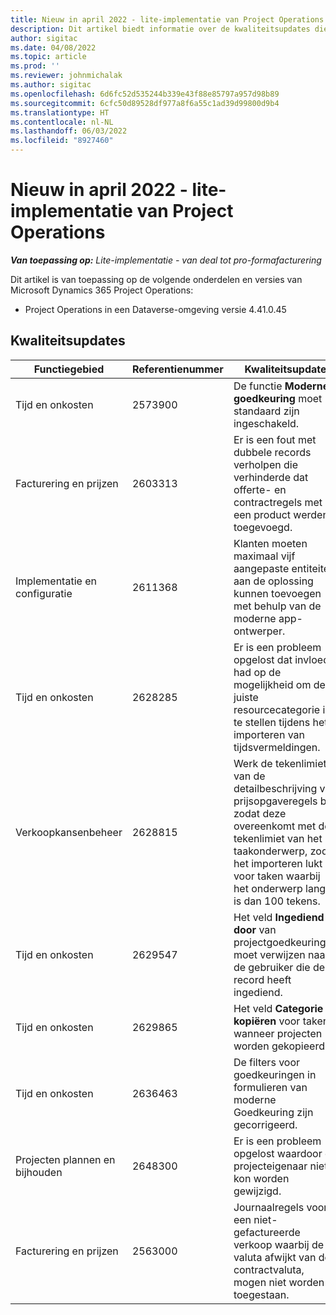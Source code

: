 ```yaml
---
title: Nieuw in april 2022 - lite-implementatie van Project Operations
description: Dit artikel biedt informatie over de kwaliteitsupdates die beschikbaar zijn in de versie van de Microsoft Dynamics 365 Project Operations Lite-implementatie van april 2022.
author: sigitac
ms.date: 04/08/2022
ms.topic: article
ms.prod: ''
ms.reviewer: johnmichalak
ms.author: sigitac
ms.openlocfilehash: 6d6fc52d535244b339e43f88e85797a957d98b89
ms.sourcegitcommit: 6cfc50d89528df977a8f6a55c1ad39d99800d9b4
ms.translationtype: HT
ms.contentlocale: nl-NL
ms.lasthandoff: 06/03/2022
ms.locfileid: "8927460"
---
```

# <a name="whats-new-april-2022---project-operations-lite-deployment"></a>Nieuw in april 2022 - lite-implementatie van Project Operations

_**Van toepassing op:** Lite-implementatie - van deal tot pro-formafacturering_

Dit artikel is van toepassing op de volgende onderdelen en versies van Microsoft Dynamics 365 Project Operations:

- Project Operations in een Dataverse-omgeving versie 4.41.0.45

## <a name="quality-updates"></a>Kwaliteitsupdates

| Functiegebied | Referentienummer | Kwaliteitsupdate |
| --- | --- | --- |
| Tijd en onkosten | 2573900 | De functie **Moderne goedkeuring** moet standaard zijn ingeschakeld. |
| Facturering en prijzen | 2603313 | Er is een fout met dubbele records verholpen die verhinderde dat offerte- en contractregels met een product werden toegevoegd. |
| Implementatie en configuratie | 2611368 | Klanten moeten maximaal vijf aangepaste entiteiten aan de oplossing kunnen toevoegen met behulp van de moderne app-ontwerper. |
| Tijd en onkosten | 2628285 | Er is een probleem opgelost dat invloed had op de mogelijkheid om de juiste resourcecategorie in te stellen tijdens het importeren van tijdsvermeldingen. |
| Verkoopkansenbeheer| 2628815 | Werk de tekenlimiet van de detailbeschrijving van prijsopgaveregels bij zodat deze overeenkomt met de tekenlimiet van het taakonderwerp, zodat het importeren lukt voor taken waarbij het onderwerp langer is dan 100 tekens. |
| Tijd en onkosten| 2629547 | Het veld **Ingediend door** van projectgoedkeuringen moet verwijzen naar de gebruiker die de record heeft ingediend. |
| Tijd en onkosten| 2629865 | Het veld **Categorie kopiëren** voor taken wanneer projecten worden gekopieerd. |
| Tijd en onkosten| 2636463 | De filters voor goedkeuringen in formulieren van moderne Goedkeuring zijn gecorrigeerd. |
| Projecten plannen en bijhouden | 2648300 | Er is een probleem opgelost waardoor de projecteigenaar niet kon worden gewijzigd. |
| Facturering en prijzen | 2563000 | Journaalregels voor een niet-gefactureerde verkoop waarbij de valuta afwijkt van de contractvaluta, mogen niet worden toegestaan. |
